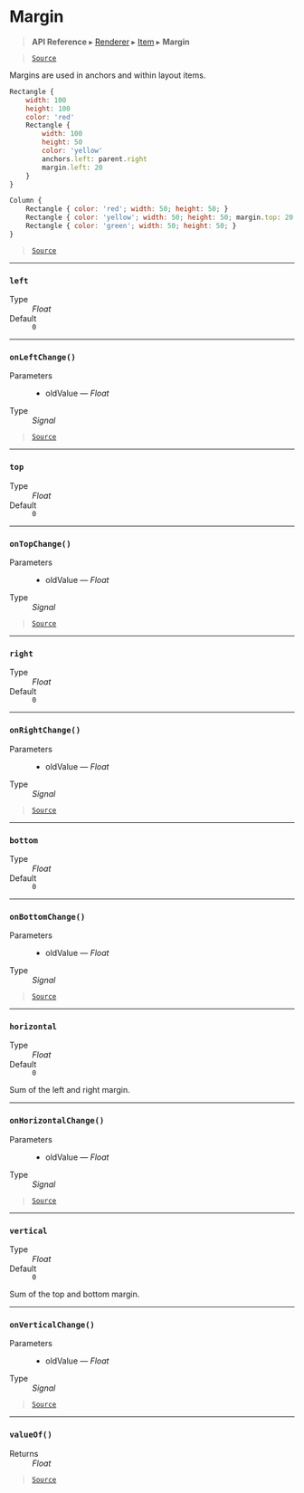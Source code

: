 # Margin

> **API Reference** ▸ [Renderer](/api/renderer.md) ▸ [Item](/api/renderer-item.md) ▸ **Margin**

<!-- toc -->

> [`Source`](https:/github.com/Neft-io/neft/blob/f9c128ccb37aa79380c961e878cd76ec9e79c99e/src/renderer/types/basics/item/margin.litcoffee)

Margins are used in anchors and within layout items.

```javascript
Rectangle {
    width: 100
    height: 100
    color: 'red'
    Rectangle {
        width: 100
        height: 50
        color: 'yellow'
        anchors.left: parent.right
        margin.left: 20
    }
}
```

```javascript
Column {
    Rectangle { color: 'red'; width: 50; height: 50; }
    Rectangle { color: 'yellow'; width: 50; height: 50; margin.top: 20; }
    Rectangle { color: 'green'; width: 50; height: 50; }
}
```


> [`Source`](https:/github.com/Neft-io/neft/blob/f9c128ccb37aa79380c961e878cd76ec9e79c99e/src/renderer/types/basics/item/margin.litcoffee)


* * * 

### `left`

<dl><dt>Type</dt><dd><i>Float</i></dd><dt>Default</dt><dd><code>0</code></dd></dl>


* * * 

### `onLeftChange()`

<dl><dt>Parameters</dt><dd><ul><li>oldValue — <i>Float</i></li></ul></dd><dt>Type</dt><dd><i>Signal</i></dd></dl>


> [`Source`](https:/github.com/Neft-io/neft/blob/f9c128ccb37aa79380c961e878cd76ec9e79c99e/src/renderer/types/basics/item/margin.litcoffee#signal-marginonleftchangefloat-oldvalue)


* * * 

### `top`

<dl><dt>Type</dt><dd><i>Float</i></dd><dt>Default</dt><dd><code>0</code></dd></dl>


* * * 

### `onTopChange()`

<dl><dt>Parameters</dt><dd><ul><li>oldValue — <i>Float</i></li></ul></dd><dt>Type</dt><dd><i>Signal</i></dd></dl>


> [`Source`](https:/github.com/Neft-io/neft/blob/f9c128ccb37aa79380c961e878cd76ec9e79c99e/src/renderer/types/basics/item/margin.litcoffee#signal-marginontopchangefloat-oldvalue)


* * * 

### `right`

<dl><dt>Type</dt><dd><i>Float</i></dd><dt>Default</dt><dd><code>0</code></dd></dl>


* * * 

### `onRightChange()`

<dl><dt>Parameters</dt><dd><ul><li>oldValue — <i>Float</i></li></ul></dd><dt>Type</dt><dd><i>Signal</i></dd></dl>


> [`Source`](https:/github.com/Neft-io/neft/blob/f9c128ccb37aa79380c961e878cd76ec9e79c99e/src/renderer/types/basics/item/margin.litcoffee#signal-marginonrightchangefloat-oldvalue)


* * * 

### `bottom`

<dl><dt>Type</dt><dd><i>Float</i></dd><dt>Default</dt><dd><code>0</code></dd></dl>


* * * 

### `onBottomChange()`

<dl><dt>Parameters</dt><dd><ul><li>oldValue — <i>Float</i></li></ul></dd><dt>Type</dt><dd><i>Signal</i></dd></dl>


> [`Source`](https:/github.com/Neft-io/neft/blob/f9c128ccb37aa79380c961e878cd76ec9e79c99e/src/renderer/types/basics/item/margin.litcoffee#signal-marginonbottomchangefloat-oldvalue)


* * * 

### `horizontal`

<dl><dt>Type</dt><dd><i>Float</i></dd><dt>Default</dt><dd><code>0</code></dd></dl>

Sum of the left and right margin.


* * * 

### `onHorizontalChange()`

<dl><dt>Parameters</dt><dd><ul><li>oldValue — <i>Float</i></li></ul></dd><dt>Type</dt><dd><i>Signal</i></dd></dl>


> [`Source`](https:/github.com/Neft-io/neft/blob/f9c128ccb37aa79380c961e878cd76ec9e79c99e/src/renderer/types/basics/item/margin.litcoffee#signal-marginonhorizontalchangefloat-oldvalue)


* * * 

### `vertical`

<dl><dt>Type</dt><dd><i>Float</i></dd><dt>Default</dt><dd><code>0</code></dd></dl>

Sum of the top and bottom margin.


* * * 

### `onVerticalChange()`

<dl><dt>Parameters</dt><dd><ul><li>oldValue — <i>Float</i></li></ul></dd><dt>Type</dt><dd><i>Signal</i></dd></dl>


> [`Source`](https:/github.com/Neft-io/neft/blob/f9c128ccb37aa79380c961e878cd76ec9e79c99e/src/renderer/types/basics/item/margin.litcoffee#signal-marginonverticalchangefloat-oldvalue)


* * * 

### `valueOf()`

<dl><dt>Returns</dt><dd><i>Float</i></dd></dl>


> [`Source`](https:/github.com/Neft-io/neft/blob/f9c128ccb37aa79380c961e878cd76ec9e79c99e/src/renderer/types/basics/item/margin.litcoffee#float-marginvalueof)

